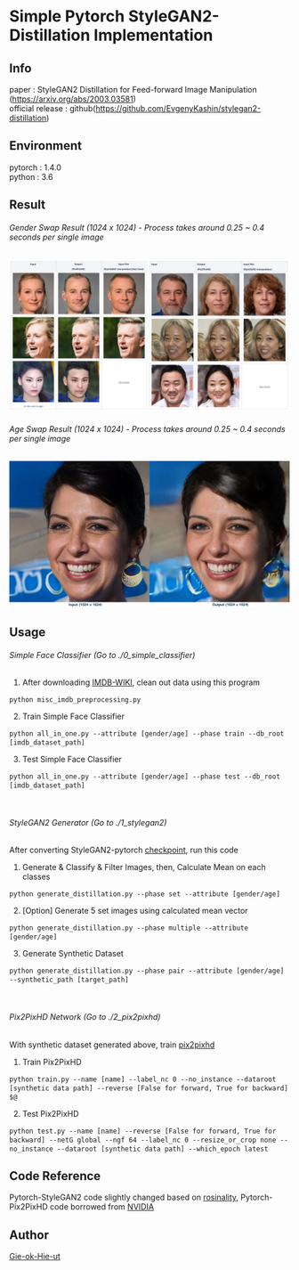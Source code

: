 # Simple Pytorch StyleGAN2-Distillation Implementation
## Info
paper : StyleGAN2 Distillation for Feed-forward Image Manipulation (https://arxiv.org/abs/2003.03581) <br />
official release : github(https://github.com/EvgenyKashin/stylegan2-distillation)

## Environment
pytorch : 1.4.0 <br />
python : 3.6


## Result
###### Gender Swap Result (1024 x 1024) - Process takes around 0.25 ~ 0.4 seconds per single image
<div align="center">
  <img src="./assets/gender.JPG">
</div>

###### Age Swap Result (1024 x 1024) - Process takes around 0.25 ~ 0.4 seconds per single image
<div align="center">
  <img src="./assets/age.JPG">
</div>

## Usage
###### Simple Face Classifier (Go to ./0_simple_classifier)

1) After downloading [IMDB-WIKI](https://data.vision.ee.ethz.ch/cvl/rrothe/imdb-wiki/), clean out data using this program
```
python misc_imdb_preprocessing.py
```
2) Train Simple Face Classifier
```
python all_in_one.py --attribute [gender/age] --phase train --db_root [imdb_dataset_path] 
```
3) Test Simple Face Classifier
```
python all_in_one.py --attribute [gender/age] --phase test --db_root [imdb_dataset_path]
```

<br />

###### StyleGAN2 Generator (Go to ./1_stylegan2)
After converting StyleGAN2-pytorch [checkpoint](https://github.com/rosinality/stylegan2-pytorch), run this code
1) Generate & Classify & Filter Images, then, Calculate Mean on each classes
```
python generate_distillation.py --phase set --attribute [gender/age]
```
2) [Option] Generate 5 set images using calculated mean vector
```
python generate_distillation.py --phase multiple --attribute [gender/age] 
```
3) Generate Synthetic Dataset
```
python generate_distillation.py --phase pair --attribute [gender/age] --synthetic_path [target_path]
```

<br />

###### Pix2PixHD Network (Go to ./2_pix2pixhd)
With synthetic dataset generated above, train [pix2pixhd](https://github.com/NVIDIA/pix2pixHD)
1) Train Pix2PixHD
```
python train.py --name [name] --label_nc 0 --no_instance --dataroot [synthetic data path] --reverse [False for forward, True for backward] $@
```
2) Test Pix2PixHD
```
python test.py --name [name] --reverse [False for forward, True for backward] --netG global --ngf 64 --label_nc 0 --resize_or_crop none --no_instance --dataroot [synthetic data path] --which_epoch latest
```

## Code Reference
Pytorch-StyleGAN2 code slightly changed based on [rosinality](https://github.com/rosinality/stylegan2-pytorch), 
Pytorch-Pix2PixHD code borrowed from [NVIDIA](https://github.com/NVIDIA/pix2pixHD)

## Author
[Gie-ok-Hie-ut](https://github.com/Gie-ok-Hie-ut)
